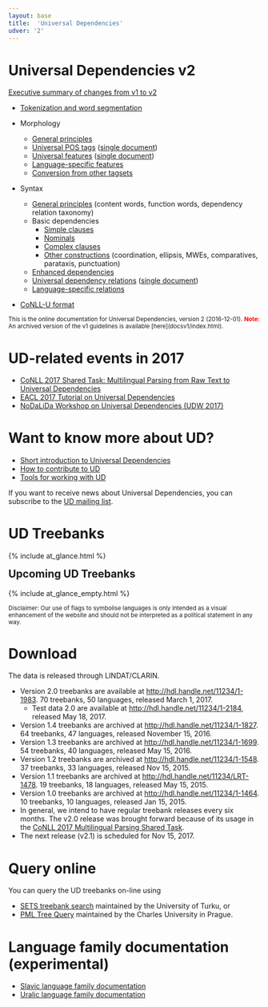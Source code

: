 ```yaml
---
layout: base
title:  'Universal Dependencies'
udver: '2'
---
```


# Universal Dependencies v2

[Executive summary of changes from v1 to v2](v2/summary.html)

* [Tokenization and word segmentation](u/overview/tokenization.html)
* Morphology
  * [General principles](u/overview/morphology.html)
  * [Universal POS tags](u/pos/index.html) ([single document](u/pos/all.html))
  * [Universal features](u/feat/index.html) ([single document](u/feat/all.html))
  * [Language-specific features](ext-feat-index.html)
  * [Conversion from other tagsets](tagset-conversion/index.html)
* Syntax
  * [General principles](u/overview/syntax.html) (content words, function words, dependency relation taxonomy)
  * Basic dependencies
    * [Simple clauses](u/overview/simple-syntax.html)
    * [Nominals](u/overview/nominal-syntax.html)
    * [Complex clauses](u/overview/complex-syntax.html)
    * [Other constructions](u/overview/specific-syntax.html) (coordination, ellipsis, MWEs, comparatives, parataxis, punctuation)
  * [Enhanced dependencies](u/overview/enhanced-syntax.html)
  * [Universal dependency relations](u/dep/index.html) ([single document](u/dep/all.html))
  * [Language-specific relations](ext-dep-index.html)

* [CoNLL-U format](format.html)

<small>
This is the online documentation for Universal Dependencies, version 2 (2016-12-01).
<strong><font color="red">Note:</font></strong> An archived version of the v1 guidelines
is available [here](docsv1/index.html).
</small>

# UD-related events in 2017

  * [CoNLL 2017 Shared Task: Multilingual Parsing from Raw Text to Universal Dependencies](http://universaldependencies.org/conll17/)
  * [EACL 2017 Tutorial on Universal Dependencies](http://universaldependencies.org/eacl17tutorial/)
  * [NoDaLiDa Workshop on Universal Dependencies (UDW 2017)](http://universaldependencies.org/udw17/)

# Want to know more about UD?

  * [Short introduction to Universal Dependencies](introduction.html)
  * [How to contribute to UD](contribute.html)
  * [Tools for working with UD](tools.html)

If you want to receive news about Universal Dependencies, you can subscribe to
the [UD mailing list](http://stp.lingfil.uu.se/mailman/listinfo/ud).

# UD Treebanks

<div id="accordion" class="jquery-ui-accordion">
{% include at_glance.html %}
</div>

<h2 style="margin-top: 15px">Upcoming UD Treebanks</h2>

<div id="accordion" class="jquery-ui-accordion">
{% include at_glance_empty.html %}
</div>

<small>Disclaimer: Our use of flags to symbolise languages is only intended as a visual enhancement of the website and should not be interpreted as a political statement in any way.</small>

# Download

The data is released through LINDAT/CLARIN.

* Version 2.0 treebanks are available at <a href="http://hdl.handle.net/11234/1-1983">http://hdl.handle.net/11234/1-1983</a>. 70 treebanks, 50 languages, released March 1, 2017.
  * Test data 2.0 are available at <a href="http://hdl.handle.net/11234/1-2184">http://hdl.handle.net/11234/1-2184</a>, released May 18, 2017.
* Version 1.4 treebanks are archived at http://hdl.handle.net/11234/1-1827. 64 treebanks, 47 languages, released November 15, 2016.
* Version 1.3 treebanks are archived at http://hdl.handle.net/11234/1-1699. 54 treebanks, 40 languages, released May 15, 2016.
* Version 1.2 treebanks are archived at http://hdl.handle.net/11234/1-1548. 37 treebanks, 33 languages, released Nov 15, 2015.
* Version 1.1 treebanks are archived at http://hdl.handle.net/11234/LRT-1478. 19 treebanks, 18 languages, released May 15, 2015.
* Version 1.0 treebanks are archived at http://hdl.handle.net/11234/1-1464. 10 treebanks, 10 languages, released Jan 15, 2015.
* In general, we intend to have regular treebank releases every six months. The v2.0 release was brought forward because of its usage in the [CoNLL 2017 Multilingual Parsing Shared Task](http://universaldependencies.org/conll17/).
* The next release (v2.1) is scheduled for Nov 15, 2017.

# Query online

You can query the UD treebanks on-line using

* [SETS treebank search](http://bionlp-www.utu.fi/dep_search)
  maintained by the University of Turku, or
* [PML Tree Query](http://lindat.mff.cuni.cz/services/pmltq/)
  maintained by the Charles University in Prague.

# Language family documentation (experimental)

* [Slavic language family documentation](slavic.html)
* [Uralic language family documentation](uralic.html)
